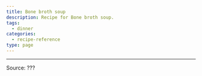 ```yaml
---
title: Bone broth soup
description: Recipe for Bone broth soup.
tags:
  - dinner
categories:
  - recipe-reference
type: page
---
```


---

Source: ???